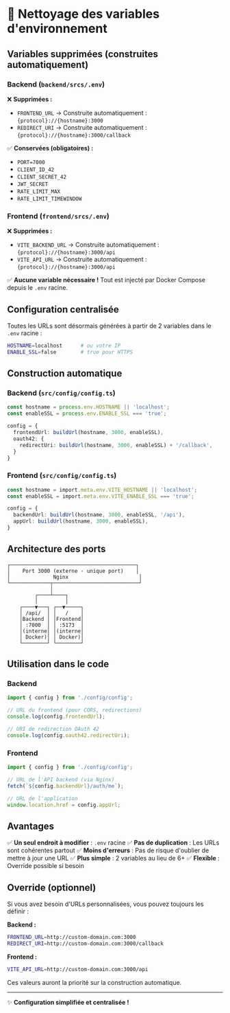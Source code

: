 # 🧹 Nettoyage des variables d'environnement

## Variables supprimées (construites automatiquement)

### Backend (`backend/srcs/.env`)
❌ **Supprimées :**
- `FRONTEND_URL` → Construite automatiquement : `{protocol}://{hostname}:3000`
- `REDIRECT_URI` → Construite automatiquement : `{protocol}://{hostname}:3000/callback`

✅ **Conservées (obligatoires) :**
- `PORT=7000`
- `CLIENT_ID_42`
- `CLIENT_SECRET_42`
- `JWT_SECRET`
- `RATE_LIMIT_MAX`
- `RATE_LIMIT_TIMEWINDOW`

### Frontend (`frontend/srcs/.env`)
❌ **Supprimées :**
- `VITE_BACKEND_URL` → Construite automatiquement : `{protocol}://{hostname}:3000/api`
- `VITE_API_URL` → Construite automatiquement : `{protocol}://{hostname}:3000/api`

✅ **Aucune variable nécessaire !**
Tout est injecté par Docker Compose depuis le `.env` racine.

## Configuration centralisée

Toutes les URLs sont désormais générées à partir de 2 variables dans le `.env` racine :

```bash
HOSTNAME=localhost      # ou votre IP
ENABLE_SSL=false        # true pour HTTPS
```

## Construction automatique

### Backend (`src/config/config.ts`)
```typescript
const hostname = process.env.HOSTNAME || 'localhost';
const enableSSL = process.env.ENABLE_SSL === 'true';

config = {
  frontendUrl: buildUrl(hostname, 3000, enableSSL),
  oauth42: {
    redirectUri: buildUrl(hostname, 3000, enableSSL) + '/callback',
  }
}
```

### Frontend (`src/config/config.ts`)
```typescript
const hostname = import.meta.env.VITE_HOSTNAME || 'localhost';
const enableSSL = import.meta.env.VITE_ENABLE_SSL === 'true';

config = {
  backendUrl: buildUrl(hostname, 3000, enableSSL, '/api'),
  appUrl: buildUrl(hostname, 3000, enableSSL),
}
```

## Architecture des ports

```
┌─────────────────────────────────────────┐
│    Port 3000 (externe - unique port)    │
│              Nginx                       │
└─────────────┬────────────────────────────┘
              │
         ┌────┴────┐
         │         │
    ┌────▼───┐ ┌──▼─────┐
    │ /api/  │ │   /    │
    │Backend │ │Frontend│
    │ :7000  │ │ :5173  │
    │(interne│ │(interne│
    │ Docker)│ │ Docker)│
    └────────┘ └────────┘
```

## Utilisation dans le code

### Backend
```typescript
import { config } from './config/config';

// URL du frontend (pour CORS, redirections)
console.log(config.frontendUrl);

// URI de redirection OAuth 42
console.log(config.oauth42.redirectUri);
```

### Frontend
```typescript
import { config } from './config/config';

// URL de l'API backend (via Nginx)
fetch(`${config.backendUrl}/auth/me`);

// URL de l'application
window.location.href = config.appUrl;
```

## Avantages

✅ **Un seul endroit à modifier** : `.env` racine
✅ **Pas de duplication** : Les URLs sont cohérentes partout
✅ **Moins d'erreurs** : Pas de risque d'oublier de mettre à jour une URL
✅ **Plus simple** : 2 variables au lieu de 6+
✅ **Flexible** : Override possible si besoin

## Override (optionnel)

Si vous avez besoin d'URLs personnalisées, vous pouvez toujours les définir :

**Backend :**
```bash
FRONTEND_URL=http://custom-domain.com:3000
REDIRECT_URI=http://custom-domain.com:3000/callback
```

**Frontend :**
```bash
VITE_API_URL=http://custom-domain.com:3000/api
```

Ces valeurs auront la priorité sur la construction automatique.

---

✨ **Configuration simplifiée et centralisée !**
